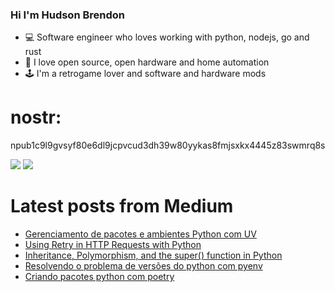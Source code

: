 ### Hi I'm Hudson Brendon
- 💻 Software engineer who loves working with python, nodejs, go and rust
- 🚀 I love open source, open hardware and home automation
- 🕹️ I'm a retrogame lover and software and hardware mods

# nostr:
npub1c9l9gvsyf80e6dl9jcpvcud3dh39w80yykas8fmjsxkx4445z83swmrq8s

 <a href="https://medium.com/@hudsonbrendon" target="_blank"><img src="https://img.shields.io/badge/Medium-12100E?style=for-the-badge&logo=medium&logoColor=white" target="_blank"></a>
 <a href="https://www.linkedin.com/in/hudsonbrendon/" target="_blank"><img src="https://img.shields.io/badge/-LinkedIn-%230077B5?style=for-the-badge&logo=linkedin&logoColor=white" target="_blank"></a>
    
# Latest posts from Medium

<!-- Medium:START -->
- [Gerenciamento de pacotes e ambientes Python com UV](https://medium.com/@hudsonbrendon/gerenciamento-de-pacotes-e-ambientes-python-com-uv-4477cc6bbbb3?source=rss-19afda1573d0------2)
- [Using Retry in HTTP Requests with Python](https://medium.com/@hudsonbrendon/using-retry-in-http-requests-with-python-5c46e3280893?source=rss-19afda1573d0------2)
- [Inheritance, Polymorphism, and the super&lpar;&rpar; function in Python](https://medium.com/@hudsonbrendon/inheritance-polymorphism-and-the-super-function-in-python-ed5c597474e5?source=rss-19afda1573d0------2)
- [Resolvendo o problema de versões do python com pyenv](https://medium.com/@hudsonbrendon/resolvendo-o-problema-de-vers%C3%B5es-do-python-com-pyenv-dc506f1898dd?source=rss-19afda1573d0------2)
- [Criando pacotes python com poetry](https://medium.com/@hudsonbrendon/criando-pacotes-python-com-poetry-f3ef0cdcddb0?source=rss-19afda1573d0------2)
<!-- Medium:END -->

</div>
